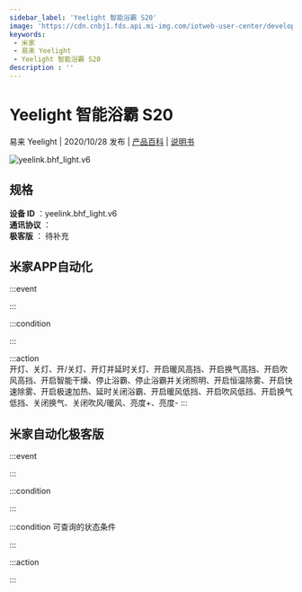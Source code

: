 ```yaml
---
sidebar_label: 'Yeelight 智能浴霸 S20'
image: 'https://cdn.cnbj1.fds.api.mi-img.com/iotweb-user-center/developer_1679047769295ru3MS2nx.png?GalaxyAccessKeyId=AKVGLQWBOVIRQ3XLEW&Expires=9223372036854775807&Signature=83Wsf8p5LGrb0DX1qwwwwP74Q1E='
keywords: 
 - 米家
 - 易来 Yeelight
 - Yeelight 智能浴霸 S20
description : ''
---
```

# Yeelight 智能浴霸 S20

易来 Yeelight | 2020/10/28 发布 | [产品百科](https://home.mi.com/webapp/content/baike/product/index.html?model=yeelink.bhf_light.v6/) | [说明书](https://home.mi.com/views/introduction.html?model=yeelink.bhf_light.v6&region=cn)

![yeelink.bhf_light.v6](https://cdn.cnbj1.fds.api.mi-img.com/iotweb-user-center/developer_1679047769295ru3MS2nx.png?GalaxyAccessKeyId=AKVGLQWBOVIRQ3XLEW&Expires=9223372036854775807&Signature=83Wsf8p5LGrb0DX1qwwwwP74Q1E=)

## 规格  
> 
**设备 ID** ：yeelink.bhf_light.v6  
**通讯协议** ：  
**极客版**  ： 待补充 


## 米家APP自动化  

:::event  

:::

:::condition  

:::

:::action   
开灯、关灯、开/关灯、开灯并延时关灯、开启暖风高挡、开启换气高挡、开启吹风高挡、开启智能干燥、停止浴霸、停止浴霸并关闭照明、开启恒温除雾、开启快速除雾、开启极速加热、延时关闭浴霸、开启暖风低挡、开启吹风低挡、开启换气低挡、关闭换气、关闭吹风/暖风、亮度+、亮度-
:::

## 米家自动化极客版  

:::event  

:::

:::condition  

:::

:::condition 可查询的状态条件  

:::

:::action  

:::

        
